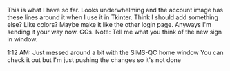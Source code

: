 This is what I have so far. Looks underwhelming and the account image has these lines around it when I use it in Tkinter. Think I should add something else? Like colors? Maybe make it like the other login page. Anyways I'm sending it your way now. GGs.
Note: Tell me what you think of the new sign in window.

1:12 AM: Just messed around a bit with the SIMS-QC home window
You can check it out but I'm just pushing the changes so it's not done
